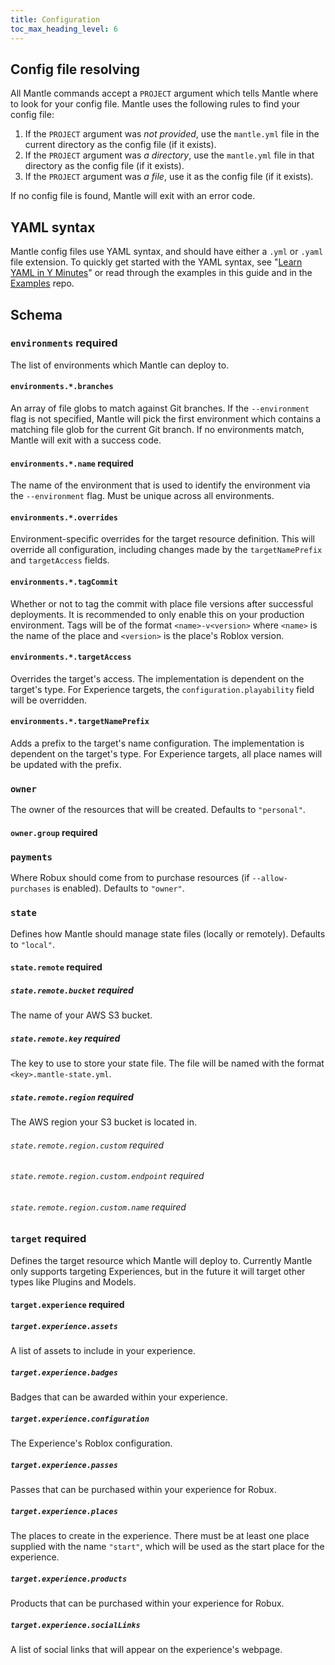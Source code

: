 ```yaml
---
title: Configuration
toc_max_heading_level: 6
---
```


## Config file resolving

All Mantle commands accept a `PROJECT` argument which tells Mantle where to look for your config file.
Mantle uses the following rules to find your config file:

1. If the `PROJECT` argument was _not provided_, use the `mantle.yml` file in the current directory as the
   config file (if it exists).
2. If the `PROJECT` argument was _a directory_, use the `mantle.yml` file in that directory as
   the config file (if it exists).
3. If the `PROJECT` argument was _a file_, use it as the config file (if it exists).

If no config file is found, Mantle will exit with an error code.

## YAML syntax

Mantle config files use YAML syntax, and should have either a `.yml` or `.yaml` file extension. To
quickly get started with the YAML syntax, see "[Learn YAML in Y Minutes](https://learnxinyminutes.com/docs/yaml/)"
or read through the examples in this guide and in the [Examples](https://github.com/blake-mealey/mantle-examples)
repo.

## Schema

### `environments` <span class="badge badge--danger">required</span>

The list of environments which Mantle can deploy to.
#### `environments.*.branches`

An array of file globs to match against Git branches. If the `--environment` flag is not specified, Mantle will pick the first environment which contains a matching file glob for the current Git branch. If no environments match, Mantle will exit with a success code.
#### `environments.*.name` <span class="badge badge--danger">required</span>

The name of the environment that is used to identify the environment via the `--environment` flag. Must be unique across all environments.
#### `environments.*.overrides`

Environment-specific overrides for the target resource definition. This will override all configuration, including changes made by the `targetNamePrefix` and `targetAccess` fields.
#### `environments.*.tagCommit`

Whether or not to tag the commit with place file versions after successful deployments. It is recommended to only enable this on your production environment. Tags will be of the format `<name>-v<version>` where `<name>` is the name of the place and `<version>` is the place's Roblox version.
#### `environments.*.targetAccess`

Overrides the target's access. The implementation is dependent on the target's type. For Experience targets, the `configuration.playability` field will be overridden.
#### `environments.*.targetNamePrefix`

Adds a prefix to the target's name configuration. The implementation is dependent on the target's type. For Experience targets, all place names will be updated with the prefix.
### `owner`

The owner of the resources that will be created. Defaults to `"personal"`.
#### `owner.group` <span class="badge badge--danger">required</span>


### `payments`

Where Robux should come from to purchase resources (if `--allow-purchases` is enabled). Defaults to `"owner"`.
### `state`

Defines how Mantle should manage state files (locally or remotely). Defaults to `"local"`.
#### `state.remote` <span class="badge badge--danger">required</span>


##### `state.remote.bucket` <span class="badge badge--danger">required</span>

The name of your AWS S3 bucket.
##### `state.remote.key` <span class="badge badge--danger">required</span>

The key to use to store your state file. The file will be named with the format `<key>.mantle-state.yml`.
##### `state.remote.region` <span class="badge badge--danger">required</span>

The AWS region your S3 bucket is located in.
###### `state.remote.region.custom` <span class="badge badge--danger">required</span>


###### `state.remote.region.custom.endpoint` <span class="badge badge--danger">required</span>


###### `state.remote.region.custom.name` <span class="badge badge--danger">required</span>


### `target` <span class="badge badge--danger">required</span>

Defines the target resource which Mantle will deploy to. Currently Mantle only supports targeting Experiences, but in the future it will target other types like Plugins and Models.
#### `target.experience` <span class="badge badge--danger">required</span>


##### `target.experience.assets`

A list of assets to include in your experience.
##### `target.experience.badges`

Badges that can be awarded within your experience.
##### `target.experience.configuration`

The Experience's Roblox configuration.
##### `target.experience.passes`

Passes that can be purchased within your experience for Robux.
##### `target.experience.places`

The places to create in the experience. There must be at least one place supplied with the name `"start"`, which will be used as the start place for the experience.
##### `target.experience.products`

Products that can be purchased within your experience for Robux.
##### `target.experience.socialLinks`

A list of social links that will appear on the experience's webpage.
